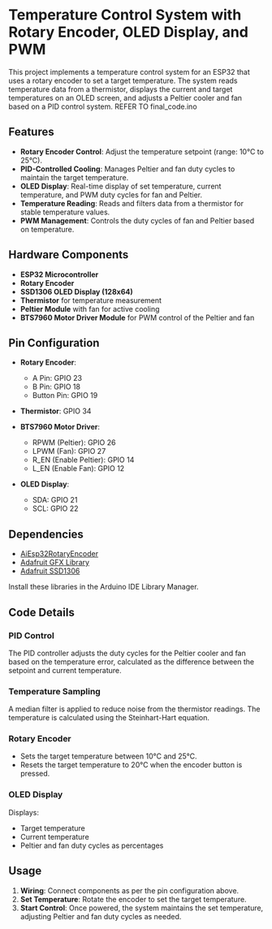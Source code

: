 # Temperature Control System with Rotary Encoder, OLED Display, and PWM

This project implements a temperature control system for an ESP32 that uses a rotary encoder to set a target temperature. The system reads temperature data from a thermistor, displays the current and target temperatures on an OLED screen, and adjusts a Peltier cooler and fan based on a PID control system. REFER TO final_code.ino

## Features
- **Rotary Encoder Control**: Adjust the temperature setpoint (range: 10°C to 25°C).
- **PID-Controlled Cooling**: Manages Peltier and fan duty cycles to maintain the target temperature.
- **OLED Display**: Real-time display of set temperature, current temperature, and PWM duty cycles for fan and Peltier.
- **Temperature Reading**: Reads and filters data from a thermistor for stable temperature values.
- **PWM Management**: Controls the duty cycles of fan and Peltier based on temperature.

## Hardware Components
- **ESP32 Microcontroller**
- **Rotary Encoder**
- **SSD1306 OLED Display (128x64)**
- **Thermistor** for temperature measurement
- **Peltier Module** with fan for active cooling
- **BTS7960 Motor Driver Module** for PWM control of the Peltier and fan

## Pin Configuration
- **Rotary Encoder**:  
  - A Pin: GPIO 23
  - B Pin: GPIO 18
  - Button Pin: GPIO 19

- **Thermistor**: GPIO 34
- **BTS7960 Motor Driver**:  
  - RPWM (Peltier): GPIO 26
  - LPWM (Fan): GPIO 27
  - R_EN (Enable Peltier): GPIO 14
  - L_EN (Enable Fan): GPIO 12

- **OLED Display**:  
  - SDA: GPIO 21
  - SCL: GPIO 22

## Dependencies
- [AiEsp32RotaryEncoder](https://github.com/eresid/AiEsp32RotaryEncoder)
- [Adafruit GFX Library](https://github.com/adafruit/Adafruit-GFX-Library)
- [Adafruit SSD1306](https://github.com/adafruit/Adafruit_SSD1306)

Install these libraries in the Arduino IDE Library Manager.

## Code Details

### PID Control
The PID controller adjusts the duty cycles for the Peltier cooler and fan based on the temperature error, calculated as the difference between the setpoint and current temperature.

### Temperature Sampling
A median filter is applied to reduce noise from the thermistor readings. The temperature is calculated using the Steinhart-Hart equation.

### Rotary Encoder
- Sets the target temperature between 10°C and 25°C.
- Resets the target temperature to 20°C when the encoder button is pressed.

### OLED Display
Displays:
- Target temperature
- Current temperature
- Peltier and fan duty cycles as percentages

## Usage

1. **Wiring**: Connect components as per the pin configuration above.
2. **Set Temperature**: Rotate the encoder to set the target temperature.
3. **Start Control**: Once powered, the system maintains the set temperature, adjusting Peltier and fan duty cycles as needed.

